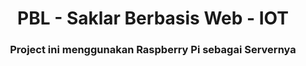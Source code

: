 <center><h1>PBL - Saklar Berbasis Web - IOT</h1>
<h3>Project ini menggunakan Raspberry Pi sebagai Servernya</h3></center>